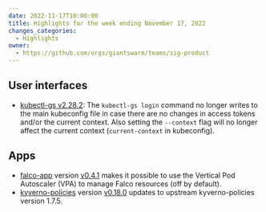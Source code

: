 ```yaml
---
date: 2022-11-17T10:00:00
title: Highlights for the week ending November 17, 2022
changes_categories:
  - Highlights
owner:
  - https://github.com/orgs/giantswarm/teams/sig-product
---
```


## User interfaces

- [kubectl-gs v2.28.2](https://github.com/giantswarm/kubectl-gs/releases/tag/v2.28.2): The `kubectl-gs login` command no longer writes to the main kubeconfig file in case there are no changes in access tokens and/or the current context. Also setting the `--context` flag will no longer affect the current context (`current-context` in kubeconfig).

## Apps

- [falco-app](https://github.com/giantswarm/falco-app) version [v0.4.1](https://github.com/giantswarm/falco-app/blob/main/CHANGELOG.md#041---2022-11-16) makes it possible to use the Vertical Pod Autoscaler (VPA) to manage Falco resources (off by default).
- [kyverno-policies](https://github.com/giantswarm/kyverno-policies) version [v0.18.0](https://github.com/giantswarm/kyverno-policies/blob/main/CHANGELOG.md#0180---2022-11-16) updates to upstream kyverno-policies version 1.7.5.
